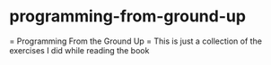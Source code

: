 # programming-from-ground-up
= Programming From the Ground Up =  This is just a collection of the exercises I did while reading the book

